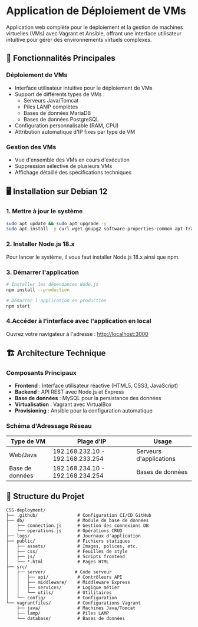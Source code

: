 # Application de Déploiement de VMs

Application web complète pour le déploiement et la gestion de machines virtuelles (VMs) avec Vagrant et Ansible, offrant une interface utilisateur intuitive pour gérer des environnements virtuels complexes.

## 🌟 Fonctionnalités Principales

### Déploiement de VMs
- Interface utilisateur intuitive pour le déploiement de VMs
- Support de différents types de VMs :
  - Serveurs Java/Tomcat
  - Piles LAMP complètes
  - Bases de données MariaDB
  - Bases de données PostgreSQL
- Configuration personnalisable (RAM, CPU)
- Attribution automatique d'IP fixes par type de VM

### Gestion des VMs
- Vue d'ensemble des VMs en cours d'exécution
- Suppression sélective de plusieurs VMs
- Affichage détaillé des spécifications techniques

## 🖥 Installation sur Debian 12

### 1. Mettre à jour le système
```bash
sudo apt update && sudo apt upgrade -y
sudo apt install -y curl wget gnupg2 software-properties-common apt-transport-https ca-certificates
```

### 2. Installer Node.js 18.x

Pour lancer le système, il vous faut installer Node.js 18.x 
ainsi que npm.

### 3. Démarrer l'application
```bash
# Installer les dépendances Node.js
npm install --production

# Démarrer l'application en production
npm start
```

### 4.**Accéder à l'interface avec l'application en local**
   Ouvrez votre navigateur à l'adresse : [http://localhost:3000](http://localhost:3000)

## 🏗 Architecture Technique

### Composants Principaux
- **Frontend** : Interface utilisateur réactive (HTML5, CSS3, JavaScript)
- **Backend** : API REST avec Node.js et Express
- **Base de données** : MySQL pour la persistance des données
- **Virtualisation** : Vagrant avec VirtualBox
- **Provisioning** : Ansible pour la configuration automatique

### Schéma d'Adressage Réseau
| Type de VM | Plage d'IP | Usage |
|------------|------------|-------|
| Web/Java | 192.168.232.10 - 192.168.233.254 | Serveurs d'applications |
| Base de données | 192.168.234.10 - 192.168.234.254 | Bases de données |

## 📁 Structure du Projet

```
CSS-deployment/
├── .github/               # Configuration CI/CD GitHub
├── db/                    # Module de base de données
│   ├── connection.js      # Gestion des connexions DB
│   └── operations.js      # Opérations CRUD
├── logs/                  # Journaux d'application
├── public/                # Fichiers statiques
│   ├── assets/            # Images, polices, etc.
│   ├── css/               # Feuilles de style
│   ├── js/                # Scripts frontend
│   └── *.html             # Pages HTML
├── src/
│   ├── server/           # Code serveur
│   │   ├── api/           # Contrôleurs API
│   │   ├── middleware/    # Middleware Express
│   │   ├── services/      # Logique métier
│   │   └── utils/         # Utilitaires
│   └── config/            # Configuration
└── vagrantfiles/          # Configurations Vagrant
    ├── java/              # Machines Java/Tomcat
    ├── lamp/              # Piles LAMP
    └── database/          # Bases de données
```